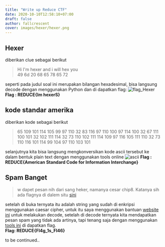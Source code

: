 ```yaml
---
title: "Write up Reduce CTF"
date: 2020-10-10T12:58:10+07:00
draft: false
author: fallcrescent
cover: images/hexer/hexer.png
---
```

## Hexer
diberikan clue sebagai berikut
>Hi I'm hexer and i will hex you  
49 6d 20 68 65 78 65 72


seperti pada judul soal ini merupakan bilangan hexadesimal, bisa langsung decode dengan menggunakan Python dan di dapatkan flag:
![flag_Hexer](/images/hexer/flag.png)
**Flag : REDUCE{Im hexerS}**

## kode standar amerika
diberikan kode sebagai berikut
>65 109 101 114 105 99 97 110 32 83 116 97 110 100 97 114 100 32 67 111 100 101 32 102 111 114 32 73 110 102 111 114 109 97 116 105 111 110 32 73 110 116 101 114 99 104 97 110 103 101

selanjutnya kita bisa langsung mengkonversikan kode ascii tersebut ke dalam bentuk plain text dengan menggunakan tools online
![ascii](/images/ascii/ascii.png)
**Flag : REDUCE{American Standard Code for Information Interchange}**

## Spam Banget
>w dapet pesan nih dari sang heker, namanya cesar chip8. Katanya sih ada flagnya di dalem situ
[sini](https://pastebin.com/MzA4daX5)

setelah di buka ternyata itu adalah string yang sudah di enkripsi menggunakan caesar cipher, untuk itu saya menggunakan bantuan [website ini](https://cryptii.com/pipes/caesar-cipher) untuk melakukan decode, setelah di decode ternyata kita mendapatkan pesan spam yang tidak ada artinya, tapi tenang saja dengan menggunakan [tools ini](https://www.spammimic.com/decode.shtml) di dapatkan flag.  
**Flag: REDUCE{Fl4g_1s_Fl46}**  

to be continued..